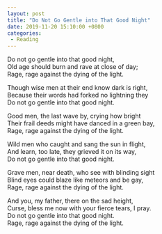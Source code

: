 ```yaml
---
layout: post
title: "Do Not Go Gentle into That Good Night"
date: 2019-11-20 15:10:00 +0800
categories: 
 - Reading
---
```


Do not go gentle into that good night,  
Old age should burn and rave at close of day;  
Rage, rage against the dying of the light.

<!-- more -->

Though wise men at their end know dark is right,  
Because their words had forked no lightning they  
Do not go gentle into that good night.

Good men, the last wave by, crying how bright  
Their frail deeds might have danced in a green bay,  
Rage, rage against the dying of the light.

Wild men who caught and sang the sun in flight,  
And learn, too late, they grieved it on its way,  
Do not go gentle into that good night.

Grave men, near death, who see with blinding sight  
Blind eyes could blaze like meteors and be gay,  
Rage, rage against the dying of the light.

And you, my father, there on the sad height,  
Curse, bless me now with your fierce tears, I pray.  
Do not go gentle into that good night.  
Rage, rage against the dying of the light.
